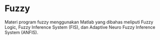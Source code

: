 # Fuzzy
Materi program fuzzy menggunakan Matlab yang dibahas meliputi Fuzzy Logic, Fuzzy Inference System (FIS), dan Adaptive Neuro Fuzzy Inference System (ANFIS).
